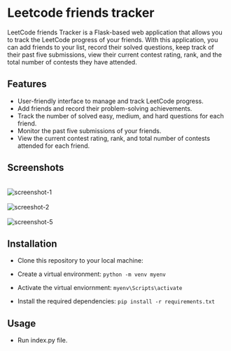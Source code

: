 # Leetcode friends tracker
LeetCode friends Tracker is a Flask-based web application that allows you to track the LeetCode progress of your friends. With this application, you can add friends to your list, record their solved questions, keep track of their past five submissions, view their current contest rating, rank, and the total number of contests they have attended.

## Features
- User-friendly interface to manage and track LeetCode progress.
- Add friends and record their problem-solving achievements.
- Track the number of solved easy, medium, and hard questions for each friend.
- Monitor the past five submissions of your friends.
- View the current contest rating, rank, and total number of contests attended for each friend.

## Screenshots
<br>![screenshot-1](https://github.com/rituraj314/Leetcode-friends-tracker/assets/96370518/71804fee-f30b-4b0f-b324-76bd6e44ee57)</br>
<br>![screeshot-2](https://github.com/rituraj314/Leetcode-friends-tracker/assets/96370518/37fca392-6371-45de-bdc2-f4355c5a1e18)</br>
<br>![screenshot-5](https://github.com/rituraj314/Leetcode-friends-tracker/assets/96370518/be70bdbf-2d52-473f-8a84-e7411f95b807)</br>

## Installation

- Clone this repository to your local machine:
  
- Create a virtual environment:
```python -m venv myenv```

- Activate the virtual enviornment:
```myenv\Scripts\activate ```

- Install the required dependencies:
```pip install -r requirements.txt```

## Usage
- Run index.py file.


  

